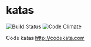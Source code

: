 # katas

[![Build Status](https://travis-ci.org/ignar/katas.svg?branch=master)](https://travis-ci.org/ignar/katas)
[![Code Climate](https://codeclimate.com/github/ignar/katas/badges/gpa.svg)](https://codeclimate.com/github/ignar/katas)

Code katas http://codekata.com
